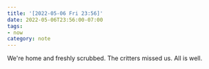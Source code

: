 ```yaml
---
title: '[2022-05-06 Fri 23:56]'
date: 2022-05-06T23:56:00-07:00
tags:
- now
category: note
---
```


We're home and freshly scrubbed. The critters missed us. All is well.
